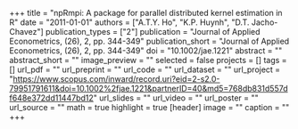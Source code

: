 +++
title = "npRmpi: A package for parallel distributed kernel estimation in R"
date = "2011-01-01"
authors = ["A.T.Y. Ho", "K.P. Huynh", "D.T. Jacho-Chavez"]
publication_types = ["2"]
publication = "Journal of Applied Econometrics, (26), 2, pp. 344-349"
publication_short = "Journal of Applied Econometrics, (26), 2, pp. 344-349"
doi = "10.1002/jae.1221"
abstract = ""
abstract_short = ""
image_preview = ""
selected = false
projects = []
tags = []
url_pdf = ""
url_preprint = ""
url_code = ""
url_dataset = ""
url_project = "https://www.scopus.com/inward/record.uri?eid=2-s2.0-79951791611&doi=10.1002%2fjae.1221&partnerID=40&md5=768db831d557df648e372dd11447bd12"
url_slides = ""
url_video = ""
url_poster = ""
url_source = ""
math = true
highlight = true
[header]
image = ""
caption = ""
+++
